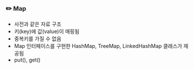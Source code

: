 ### ✏️ Map
- 사전과 같은 자료 구조
- 키(key)에 값(value)이 매핑됨
- 중복키를 가질 수 없음
- Map 인터페이스를 구현한 HashMap, TreeMap, LinkedHashMap 클래스가 제공됨
- put(), get()